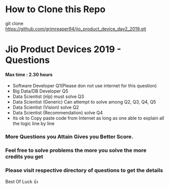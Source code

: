 # How to Clone this Repo

git clone https://github.com/grimreaper94/jio_product_device_day2_2019.git


# Jio Product Devices 2019 - Questions



#### Max time : 2.30 hours

- Software Developer Q1(Please don not use internet for this question)
- Big Data/DB Developer Q5
- Data Scientist (nlp) must solve Q3
- Data Scientist (Generic) Can attempt to solve among Q2, Q3, Q4, Q5
- Data Scientist (Vision) solve Q2
- Data Scientist (Recommendation) solve Q4
- Its ok to Copy paste code from Internet as long as one able to explain all the logic line by line

### More Questions you Attain Gives you Better Score.
### Feel free to solve problems the more you solve the more credits you get



### Please visit respective directory of questions to get the details


 
Best Of Luck :+1: 
    
